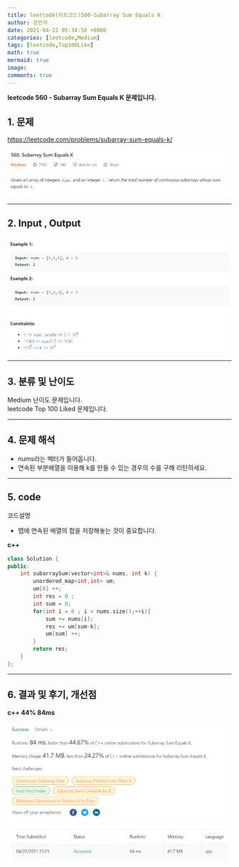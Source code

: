 ```yaml
---
title: leetcode(리트코드)560-Subarray Sum Equals K
author: 강민석
date: 2021-04-22 05:34:50 +0800
categories: [leetcode,Medium]
tags: [leetcode,Top100Like]
math: true
mermaid: true
image: 
comments: true
---
```


**leetcode 560 - Subarray Sum Equals K 문제입니다.**

## 1. 문제
<https://leetcode.com/problems/subarray-sum-equals-k/> 

![](/assets/img/sample/leetcode/560/Problem.JPG)

-----  

## 2. Input , Output

![](/assets/img/sample/leetcode/560/input.JPG)  


-----  

## 3. 분류 및 난이도

Medium 난이도 문제입니다.  
leetcode Top 100 Liked 문제입니다.  


-----  

## 4. 문제 해석

- nums라는 벡터가 들어옵니다.
- 연속된 부분배열을 이용해 k를 만들 수 있는 경우의 수를 구해 리턴하세요.



-----  

## 5. code  

코드설명
- 맵에 연속된 배열의 합을 저장해놓는 것이 중요합니다.


**c++**

```c++
class Solution {
public:
    int subarraySum(vector<int>& nums, int k) {
        unordered_map<int,int> um;
        um[0] ++;
        int res = 0 ;
        int sum = 0;
        for(int i = 0 ; i < nums.size();++i){
            sum += nums[i];
            res += um[sum-k];
            um[sum] ++;
        }
        return res;
    }
};
```

-----

## 6. 결과 및 후기, 개선점


**c++ 44% 84ms**

![](/assets/img/sample/leetcode/560/result.JPG)  



